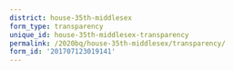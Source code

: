 ```yaml
---
district: house-35th-middlesex
form_type: transparency
unique_id: house-35th-middlesex-transparency
permalink: /2020bq/house-35th-middlesex/transparency/
form_id: '201707123019141'
---
```

